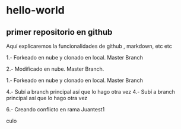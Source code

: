 # hello-world
## primer repositorio en github

Aquí explicaremos la funcionalidades de github , markdown, etc etc 

1.- Forkeado en nube y clonado en local. Master Branch

2.- Modificado en nube. Master Branch.

1.- Forkeado en nube y clonado en local. Master Branch


4.- Subí a branch principal así que lo hago otra vez
4.- Subí a branch principal así que lo hago otra vez

6.- Creando conflicto en rama Juantest1

culo


